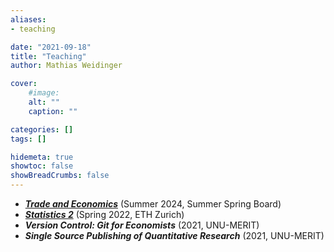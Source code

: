 ```yaml
---
aliases:
- teaching

date: "2021-09-18"
title: "Teaching"
author: Mathias Weidinger

cover:
    #image:
    alt: ""
    caption: ""

categories: []
tags: []

hidemeta: true
showtoc: false
showBreadCrumbs: false
---
```


<!--![](/images/blackboard.jpg)-->

- [**_Trade and Economics_**](https://summerspringboard.com/teen-programs/economics-at-oxford/) (Summer 2024, Summer Spring Board)
- [**_Statistics 2_**](https://www.vorlesungen.ethz.ch//Vorlesungsverzeichnis/lerneinheit.view?semkez=2021S&ansicht=KATALOGDATEN&lerneinheitId=148880&lang=en) (Spring 2022, ETH Zurich)
- **_Version Control: Git for Economists_** (2021, UNU-MERIT)
- **_Single Source Publishing of Quantitative Research_** (2021, UNU-MERIT)